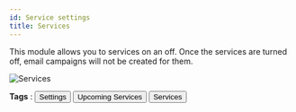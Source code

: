 ```yaml
---
id: Service settings
title: Services
---
```


This module allows you to services on an off. Once the services are turned off, email campaigns will not be created for them.

![Services](/img/Services.png)


**Tags** : <button>Settings</button> <button>Upcoming Services</button> <button>Services</button>

